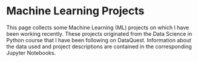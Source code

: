 # Machine Learning Projects
This page collects some Machine Learning (ML) projects on which I have been working recently. These projects originated from the Data Science in Python course that I have been following on DataQuest. Information about the data used and project descriptions are contained in the corresponding Jupyter Notebooks.
